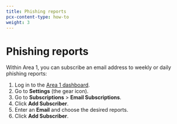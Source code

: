 ```yaml
---
title: Phishing reports
pcx-content-type: how-to
weight: 3
---
```


# Phishing reports

Within Area 1, you can subscribe an email address to weekly or daily phishing reports:

1. Log in to the [Area 1 dashboard](https://horizon.area1security.com/).
2. Go to **Settings** (the gear icon).
3. Go to **Subscriptions** > **Email Subscriptions**.
4. Click **Add Subscriber**.
5. Enter an **Email** and choose the desired reports.
6. Click **Add Subscriber**.